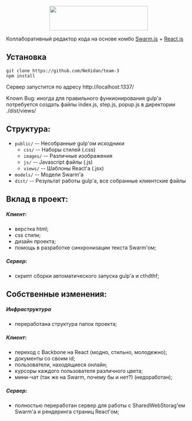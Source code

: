 <p align="center">
  <a href="https://github.com/NeXidan/team-3">
    <img height="67" width="268" src="https://cloud.githubusercontent.com/assets/8440686/5315471/d48a1efa-7c8e-11e4-8a0d-22d4c54ad90d.png">
  </a>
</p>

Коллаборативный редактор кода на основе комбо [Swarm.js](https://github.com/gritzko/swarm) + [React.js](https://github.com/facebook/react)
 
## Установка
 
    git clone https://github.com/NeXidan/team-3
    npm install

Сервер запустится по адресу http://localhost:1337/

Known Bug: иногда для правильного функионирования gulp'а потребуется создать файлы index.js, step.js, popup.js в директории ./dist/views/

## Структура:

- `public/` -- Несобранные gulp'ом исходники
    - `css/` -- Наборы стилей (.css)
    - `images/` -- Различные изображения
    - `js/` -- Javascript файлы (.js)
    - `views/` -- Шаблоны React'a (.jsx)
- `models/` -- Модели Swarm'a
- `dist/` -- Результат работы gulp'a, все собранные клиентские файлы
 
## Вклад в проект:

##### Клиент:
- верстка html;
- css стили;
- дизайн проекта;
- помощь в разработке синхронизации текста Swarm'ом;

##### Сервер:
- скрипт сборки автоматического запуска gulp'a и cthdthf;

## Собственные изменения:

##### Инфраструктура
- переработана структура папок проекта;

##### Клиент:
- переход с Backbone на React (модно, стильно, молодежно);
- документы со своим id;
- пользователи, находящиеся онлайн;
- курсоры каждого пользователя различного цвета;
- мини-чат (так же на Swarm, почему бы и нет?) (недоработан);

##### Сервер:
- полностью переработан сервер для работы с SharedWebStorag'ем Swarm'a и рендеринга страниц React'ом;
